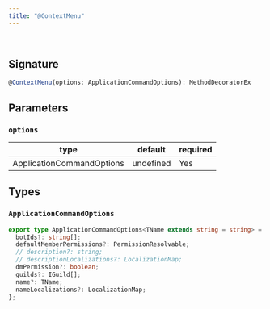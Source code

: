 ```yaml
---
title: "@ContextMenu"
---
```


<br/>

## Signature

```ts
@ContextMenu(options: ApplicationCommandOptions): MethodDecoratorEx 
```

## Parameters

### `options`
| type      | default | required |
| --------- | ------- | -------- |
| ApplicationCommandOptions | undefined    | Yes      |

## Types

### `ApplicationCommandOptions`

```ts
export type ApplicationCommandOptions<TName extends string = string> = {
  botIds?: string[];
  defaultMemberPermissions?: PermissionResolvable;
  // description?: string;
  // descriptionLocalizations?: LocalizationMap;
  dmPermission?: boolean;
  guilds?: IGuild[];
  name?: TName;
  nameLocalizations?: LocalizationMap;
};
```